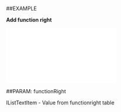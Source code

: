 
##EXAMPLE

**Add function right**



![](..\..\Examples\vbs\SORole.AddFunctionRight.vbs.txt)


##PARAM: functionRight

IListTextItem - Value from functionright table

